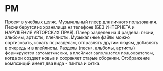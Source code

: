 # PM
Проект в учебных целях. Музыкальный плеер для личного пользования. Песни берутся из хранилища на телефоне (БЕЗ ИНТЕРНЕТА и НАРУШЕНИЯ АВТОРСКИХ ПРАВ). Плеер разделен на 4 раздела: песни, альбомы, артисты, плейлисты. Музыкальные файлы можно сортировать, искать по разделам, отправлять другим людям, добавлять в очередь и в плейлисты. Разделы (песни, альбомы, артисты) формируются автоматически, а плейлист заполняется пользователем, когда он создает новые и сохраняет старые сборники. Отображение композиций имеет два вида - плитка и сетка.
